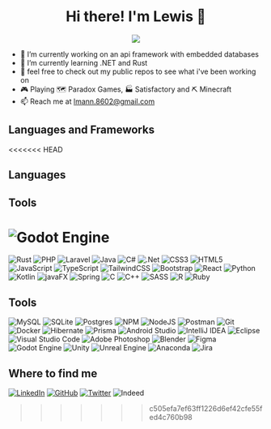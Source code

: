 <h1 align="center"> Hi there! I'm Lewis 👋 </h1>

<p align="center">
  <a href="https://skillicons.dev">
    <img src="https://skillicons.dev/icons?i=rust,laravel,dotnet,java" />
  </a>
</p>

- 🔭 I’m currently working on an api framework with embedded databases
- 🌱 I’m currently learning .NET and Rust
- 📌 feel free to check out my public repos to see what i've been working on
- 🎮 Playing 🗺 Paradox Games, 🏭 Satisfactory and ⛏ Minecraft
- 📫 Reach me at [lmann.8602@gmail.com](mailto:lmann.8602@gmail.com)
<!-- - 💫 check out my portfolio at [lewismann.com](https://lewismann.com) -->

## Languages and Frameworks

<<<<<<< HEAD
## Languages



## Tools

![Godot Engine](https://img.shields.io/badge/GODOT-%23000000.svg?style=for-the-badge&logo=godot-engine)
=======
![Rust](https://img.shields.io/badge/rust-%23000000.svg?style=for-the-badge&logo=rust&logoColor=white)
![PHP](https://img.shields.io/badge/php-%23000000.svg?style=for-the-badge&logo=php&logoColor=white)
![Laravel](https://img.shields.io/badge/laravel-%23000000.svg?style=for-the-badge&logo=laravel&logoColor=white)
![Java](https://img.shields.io/badge/java-%23000000.svg?style=for-the-badge&logo=openjdk&logoColor=white)
![C#](https://img.shields.io/badge/c%23-%23000000.svg?style=for-the-badge&logo=csharp&logoColor=white)
![.Net](https://img.shields.io/badge/.NET-000000?style=for-the-badge&logo=.net&logoColor=white)
![CSS3](https://img.shields.io/badge/css3-%23000000.svg?style=for-the-badge&logo=css3&logoColor=white)
![HTML5](https://img.shields.io/badge/html5-%23000000.svg?style=for-the-badge&logo=html5&logoColor=white)
![JavaScript](https://img.shields.io/badge/javascript-%23000000.svg?style=for-the-badge&logo=javascript&logoColor=%23F7DF1E)
![TypeScript](https://img.shields.io/badge/typescript-%23000000.svg?style=for-the-badge&logo=typescript&logoColor=white)
![TailwindCSS](https://img.shields.io/badge/tailwindcss-%23000000.svg?style=for-the-badge&logo=tailwind-css&logoColor=white)
![Bootstrap](https://img.shields.io/badge/bootstrap-%23000000.svg?style=for-the-badge&logo=bootstrap&logoColor=white)
![React](https://img.shields.io/badge/react-%23000000.svg?style=for-the-badge&logo=react&logoColor=%2361DAFB)
![Python](https://img.shields.io/badge/python-000000?style=for-the-badge&logo=python&logoColor=ffdd54)
![Kotlin](https://img.shields.io/badge/kotlin-%23000000.svg?style=for-the-badge&logo=kotlin&logoColor=white)
![javaFX](https://img.shields.io/badge/javafx-%23000000.svg?style=for-the-badge&logo=javafx&logoColor=white)
![Spring](https://img.shields.io/badge/spring-%23000000.svg?style=for-the-badge&logo=spring&logoColor=white)
![C](https://img.shields.io/badge/c-%23000000.svg?style=for-the-badge&logo=c&logoColor=white)
![C++](https://img.shields.io/badge/c++-%23000000.svg?style=for-the-badge&logo=c%2B%2B&logoColor=white)
![SASS](https://img.shields.io/badge/SASS-black.svg?style=for-the-badge&logo=SASS&logoColor=white)
![R](https://img.shields.io/badge/r-%23000000.svg?style=for-the-badge&logo=r&logoColor=white)
![Ruby](https://img.shields.io/badge/ruby-%23000000.svg?style=for-the-badge&logo=ruby&logoColor=white)


## Tools

![MySQL](https://img.shields.io/badge/mysql-000000.svg?style=for-the-badge&logo=mysql&logoColor=white)
![SQLite](https://img.shields.io/badge/sqlite-%23000000.svg?style=for-the-badge&logo=sqlite&logoColor=white)
![Postgres](https://img.shields.io/badge/postgres-%23000000.svg?style=for-the-badge&logo=postgresql&logoColor=white)
![NPM](https://img.shields.io/badge/NPM-%23000000.svg?style=for-the-badge&logo=npm&logoColor=white)
![NodeJS](https://img.shields.io/badge/node.js-000000?style=for-the-badge&logo=node.js&logoColor=white)
![Postman](https://img.shields.io/badge/Postman-000000?style=for-the-badge&logo=postman&logoColor=white)
![Git](https://img.shields.io/badge/git-%23000000.svg?style=for-the-badge&logo=git&logoColor=white)
![Docker](https://img.shields.io/badge/docker-%23000000.svg?style=for-the-badge&logo=docker&logoColor=white)
![Hibernate](https://img.shields.io/badge/Hibernate-000000?style=for-the-badge&logo=Hibernate&logoColor=white)
![Prisma](https://img.shields.io/badge/Prisma-000000?style=for-the-badge&logo=Prisma&logoColor=white)
![Android Studio](https://img.shields.io/badge/android%20studio-000000?style=for-the-badge&logo=android%20studio&logoColor=white)
![IntelliJ IDEA](https://img.shields.io/badge/IntelliJIDEA-000000.svg?style=for-the-badge&logo=intellij-idea&logoColor=white)
![Eclipse](https://img.shields.io/badge/Eclipse-000000.svg?style=for-the-badge&logo=Eclipse&logoColor=white)
![Visual Studio Code](https://img.shields.io/badge/Visual%20Studio%20Code-000000.svg?style=for-the-badge&logo=visual-studio-code&logoColor=white)
![Adobe Photoshop](https://img.shields.io/badge/adobe%20photoshop-%23000000.svg?style=for-the-badge&logo=adobe%20photoshop&logoColor=white)
![Blender](https://img.shields.io/badge/blender-%23000000.svg?style=for-the-badge&logo=blender&logoColor=white)
![Figma](https://img.shields.io/badge/figma-%23000000.svg?style=for-the-badge&logo=figma&logoColor=white)
![Godot Engine](https://img.shields.io/badge/GODOT-%23000000.svg?style=for-the-badge&logo=godot-engine)
![Unity](https://img.shields.io/badge/unity-%23000000.svg?style=for-the-badge&logo=unity&logoColor=white)
![Unreal Engine](https://img.shields.io/badge/unrealengine-%23000000.svg?style=for-the-badge&logo=unrealengine&logoColor=white)
![Anaconda](https://img.shields.io/badge/Anaconda-%23000000.svg?style=for-the-badge&logo=anaconda&logoColor=white)
![Jira](https://img.shields.io/badge/jira-%23000000.svg?style=for-the-badge&logo=jira&logoColor=white)


## Where to find me

[![LinkedIn](https://img.shields.io/badge/linkedin-%23000000.svg?style=for-the-badge&logo=linkedin&logoColor=white)](https://www.linkedin.com/in/lewis-mann-0/)
[![GitHub](https://img.shields.io/badge/github-%23000000.svg?style=for-the-badge&logo=github&logoColor=white)](https://github.com/LEDMann)
[![Twitter](https://img.shields.io/badge/Twitter-%23000000.svg?style=for-the-badge&logo=twitter&logoColor=white)](https://twitter.com/LEDmann_)
![Indeed](https://img.shields.io/badge/indeed-000000?style=for-the-badge&logo=indeed&logoColor=white)
<!--![Mastodon](https://img.shields.io/badge/-MASTODON-%23000000?style=for-the-badge&logo=mastodon&logoColor=white) -->
<!--![Slack](https://img.shields.io/badge/Slack-000000?style=for-the-badge&logo=slack&logoColor=white) -->
<!--![Discord](https://img.shields.io/badge/Discord-%23000000.svg?style=for-the-badge&logo=discord&logoColor=white) -->



>>>>>>> c505efa7ef63ff1226d6ef42cfe55fed4c760b98